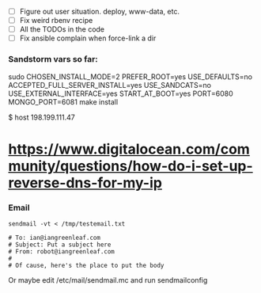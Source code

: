 * [ ] Figure out user situation. deploy, www-data, etc.
* [ ] Fix weird rbenv recipe
* [ ] All the TODOs in the code
* [ ] Fix ansible complain when force-link a dir

### Sandstorm vars so far: ###

sudo CHOSEN_INSTALL_MODE=2 PREFER_ROOT=yes USE_DEFAULTS=no ACCEPTED_FULL_SERVER_INSTALL=yes USE_SANDCATS=no USE_EXTERNAL_INTERFACE=yes START_AT_BOOT=yes PORT=6080 MONGO_PORT=6081 make install


$ host 198.199.111.47
# https://www.digitalocean.com/community/questions/how-do-i-set-up-reverse-dns-for-my-ip

### Email ###

```
sendmail -vt < /tmp/testemail.txt

# To: ian@iangreenleaf.com
# Subject: Put a subject here
# From: robot@iangreenleaf.com
#
# Of cause, here's the place to put the body
```


Or maybe edit /etc/mail/sendmail.mc
and run sendmailconfig
